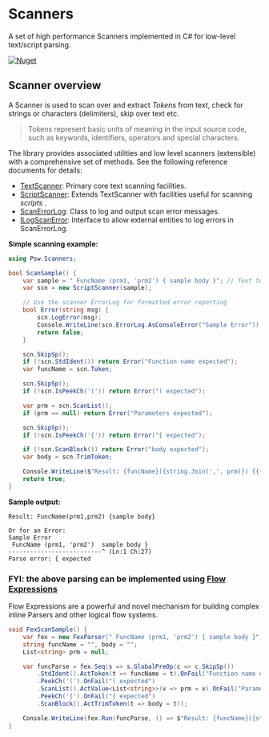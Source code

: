 # Scanners
A set of high performance Scanners implemented in C# for low-level text/script parsing.  

[![Nuget](https://img.shields.io/nuget/v/Psw.Scanners?style=flat)](https://www.nuget.org/packages/Psw.Scanners/)

<!--[![Nuget](https://img.shields.io/nuget/dt/Psw.Scanners?style=flat)](https://www.nuget.org/packages/Psw.Scanners/)-->


## Scanner overview
A Scanner is used to scan over and extract *Tokens* from text, check for strings or characters (delimiters), skip over text etc.

> Tokens represent basic units of meaning in the input source code, such as keywords, identifiers, operators and special characters.

The library provides associated utilities and low level scanners (extensible) with a comprehensive set of methods. See the following reference documents for details:
- [TextScanner](Docs/TextScanner.md): Primary core text scanning facilities.
- [ScriptScanner](Docs/ScriptScanner.md): Extends TextScanner with facilities useful for scanning *scripts* .
- [ScanErrorLog](Docs/ScanErrorLog.md): Class to log and output scan error messages.
- [ILogScanError](Docs/ILogScanError.md): Interface to allow external entities to log errors in ScanErrorLog.

**Simple scanning example:**
```csharp
using Psw.Scanners;

bool ScanSample() {
    var sample = " FuncName (prm1, 'prm2') { sample body }"; // Text to parse
    var scn = new ScriptScanner(sample);

    // Use the scanner ErrorLog for formatted error reporting
    bool Error(string msg) {
        scn.LogError(msg);
        Console.WriteLine(scn.ErrorLog.AsConsoleError("Sample Error"));
        return false;
    }

    scn.SkipSp();
    if (!scn.StdIdent()) return Error("Function name expected");
    var funcName = scn.Token;

    scn.SkipSp();
    if (!scn.IsPeekCh('(')) return Error("( expected");

    var prm = scn.ScanList();
    if (prm == null) return Error("Parameters expected");

    scn.SkipSp();
    if (!scn.IsPeekCh('{')) return Error("{ expected");

    if (!scn.ScanBlock()) return Error("body expected");
    var body = scn.TrimToken;

    Console.WriteLine($"Result: {funcName}({string.Join(',', prm)}) {{{body}}}");
    return true;
}
```
**Sample output:**
```con
Result: FuncName(prm1,prm2) {sample body}

Or for an Error: 
Sample Error
 FuncName (prm1, 'prm2')  sample body }
--------------------------^ (Ln:1 Ch:27)
Parse error: { expected
```

### FYI: the above parsing can be implemented using [Flow Expressions](https://github.com/PromicSW/flow-expressions)
Flow Expressions are a powerful and novel mechanism for building complex inline Parsers and other logical flow systems.
```csharp
void FexScanSample() {
    var fex = new FexParser(" FuncName (prm1, 'prm2') { sample body }");
    string funcName = "", body = "";
    List<string> prm = null;

    var funcParse = fex.Seq(s => s.GlobalPreOp(c => c.SkipSp())
        .StdIdent().ActToken(t => funcName = t).OnFail("Function name expected")
        .PeekCh('(').OnFail("( expected")
        .ScanList().ActValue<List<string>>(v => prm = v).OnFail("Parameters expected")
        .PeekCh('{').OnFail("{ expected")
        .ScanBlock().ActTrimToken(t => body = t));

    Console.WriteLine(fex.Run(funcParse, () => $"Result: {funcName}({string.Join(',', prm)}) {{{body}}}", e => e.AsConsoleError("Error")));
}
```


